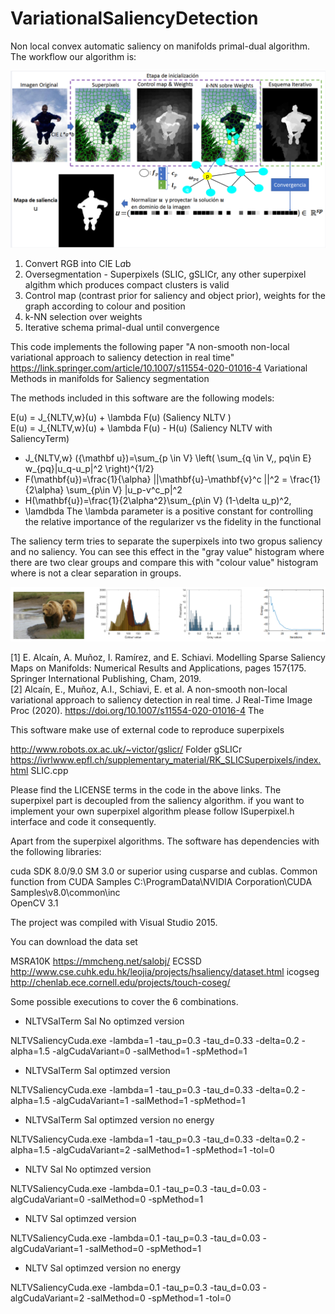 # VariationalSaliencyDetection
Non local convex automatic saliency on manifolds primal-dual algorithm. The workflow our algorithm is:

![](diagrams/SaliencyWorkflow.PNG)

1) Convert RGB into CIE L*a*b
2) Oversegmentation - Superpixels (SLIC, gSLICr, any other superpixel algithm which produces compact clusters is valid
3) Control map (contrast prior for saliency and object prior), weights for the graph according to colour and position
4) k-NN selection over weights
5) Iterative schema primal-dual until convergence

This code implements the following paper "A non-smooth non-local variational approach to saliency detection in real time" https://link.springer.com/article/10.1007/s11554-020-01016-4 Variational Methods in manifolds for Saliency segmentation

The methods included in this software are the following models:

E(u) = J_{NLTV,w}(u) + \lambda F(u) (Saliency NLTV ) <br /> 
E(u) = J_{NLTV,w}(u) + \lambda F(u) - H(u) (Saliency NLTV with SaliencyTerm) <br /> 

* J_{NLTV,w} ({\mathbf u})=\sum_{p \in V} \left( \sum_{q \in V,, pq\in E} w_{pq}|u_q-u_p|^2 \right)^{1/2}
* F(\mathbf{u})=\frac{1}{\alpha} ||\mathbf{u}-\mathbf{v}^c ||^2 = \frac{1}{2\alpha} \sum_{p\in V} |u_p-v^c_p|^2
* H(\mathbf{u})=\frac{1}{2\alpha^2}\sum_{p\in V} (1-\delta u_p)^2,
* \lamdbda The \lambda parameter is a positive constant for controlling the relative importance of the regularizer vs the fidelity in the functional

The saliency term tries to separate the superpixels into two gropus saliency and no saliency. You can see this effect in the "gray value" histogram where there are two clear groups and compare this with "colour value" histogram where is not a clear separation in groups. 

![](diagrams/SaliencyTerm.PNG)

[1] E. Alcaín, A. Muñoz, I. Ramírez, and E. Schiavi. Modelling Sparse Saliency Maps on Manifolds: Numerical Results and Applications, pages 157{175. Springer International Publishing, Cham, 2019. <br /> 
[2] Alcaín, E., Muñoz, A.I., Schiavi, E. et al. A non-smooth non-local variational approach to saliency detection in real time. J Real-Time Image Proc (2020). https://doi.org/10.1007/s11554-020-01016-4
The

This software make use of external code to reproduce superpixels

http://www.robots.ox.ac.uk/~victor/gslicr/ Folder gSLICr
https://ivrlwww.epfl.ch/supplementary_material/RK_SLICSuperpixels/index.html SLIC.cpp

Please find the LICENSE terms in the code in the above links. The superpixel part is decoupled from the saliency algorithm. if you want to implement your own superpixel algorithm please follow ISuperpixel.h interface and code it consequently.

Apart from the superpixel algorithms. The software has dependencies with the following libraries:

cuda SDK 8.0/9.0 SM 3.0 or superior using cusparse and cublas.
Common function from CUDA Samples C:\ProgramData\NVIDIA Corporation\CUDA Samples\v8.0\common\inc\
OpenCV 3.1

The project was compiled with Visual Studio 2015.

You can download the data set

MSRA10K https://mmcheng.net/salobj/
ECSSD http://www.cse.cuhk.edu.hk/leojia/projects/hsaliency/dataset.html
icogseg http://chenlab.ece.cornell.edu/projects/touch-coseg/

Some possible executions to cover the 6 combinations.

* NLTVSalTerm Sal No optimzed version

NLTVSaliencyCuda.exe -lambda=1 -tau_p=0.3 -tau_d=0.33 -delta=0.2 -alpha=1.5 -algCudaVariant=0 -salMethod=1 -spMethod=1

* NLTVSalTerm Sal optimzed version

NLTVSaliencyCuda.exe -lambda=1 -tau_p=0.3 -tau_d=0.33 -delta=0.2 -alpha=1.5 -algCudaVariant=1 -salMethod=1 -spMethod=1

* NLTVSalTerm Sal optimzed version no energy

NLTVSaliencyCuda.exe -lambda=1 -tau_p=0.3 -tau_d=0.33 -delta=0.2 -alpha=1.5 -algCudaVariant=2 -salMethod=1 -spMethod=1 -tol=0

* NLTV Sal No optimzed version

NLTVSaliencyCuda.exe -lambda=0.1 -tau_p=0.3 -tau_d=0.03 -algCudaVariant=0 -salMethod=0 -spMethod=1

* NLTV Sal optimzed version

NLTVSaliencyCuda.exe -lambda=0.1 -tau_p=0.3 -tau_d=0.03 -algCudaVariant=1 -salMethod=0 -spMethod=1

* NLTV Sal optimzed version no energy

NLTVSaliencyCuda.exe -lambda=0.1 -tau_p=0.3 -tau_d=0.03 -algCudaVariant=2 -salMethod=0 -spMethod=1 -tol=0

